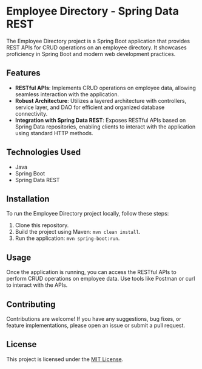 # Employee Directory - Spring Data REST

The Employee Directory project is a Spring Boot application that provides REST APIs for CRUD operations on an employee directory. It showcases proficiency in Spring Boot and modern web development practices.

## Features

- **RESTful APIs**: Implements CRUD operations on employee data, allowing seamless interaction with the application.
- **Robust Architecture**: Utilizes a layered architecture with controllers, service layer, and DAO for efficient and organized database connectivity.
- **Integration with Spring Data REST**: Exposes RESTful APIs based on Spring Data repositories, enabling clients to interact with the application using standard HTTP methods.

## Technologies Used

- Java
- Spring Boot
- Spring Data REST

## Installation

To run the Employee Directory project locally, follow these steps:

1. Clone this repository.
2. Build the project using Maven: `mvn clean install`.
3. Run the application: `mvn spring-boot:run`.

## Usage

Once the application is running, you can access the RESTful APIs to perform CRUD operations on employee data. Use tools like Postman or curl to interact with the APIs.

## Contributing

Contributions are welcome! If you have any suggestions, bug fixes, or feature implementations, please open an issue or submit a pull request.

## License

This project is licensed under the [MIT License](LICENSE).
